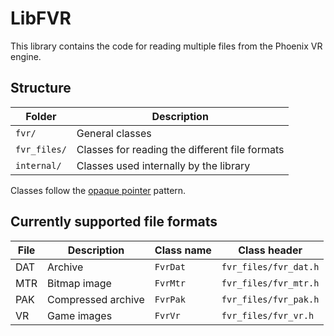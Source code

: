 # LibFVR

This library contains the code for reading multiple files from the Phoenix VR engine.

## Structure

| Folder       | Description                                    |
| ------------ | ---------------------------------------------- |
| `fvr/`       | General classes                                |
| `fvr_files/` | Classes for reading the different file formats |
| `internal/`  | Classes used internally by the library         |

Classes follow the [opaque pointer](https://en.wikipedia.org/wiki/Opaque_pointer) pattern.

## Currently supported file formats

| File | Description        | Class name | Class header          |
| ---- | ------------------ | ---------- | --------------------- |
| DAT  | Archive            | `FvrDat`   | `fvr_files/fvr_dat.h` |
| MTR  | Bitmap image       | `FvrMtr`   | `fvr_files/fvr_mtr.h` |
| PAK  | Compressed archive | `FvrPak`   | `fvr_files/fvr_pak.h` |
| VR   | Game images        | `FvrVr`    | `fvr_files/fvr_vr.h`  |
